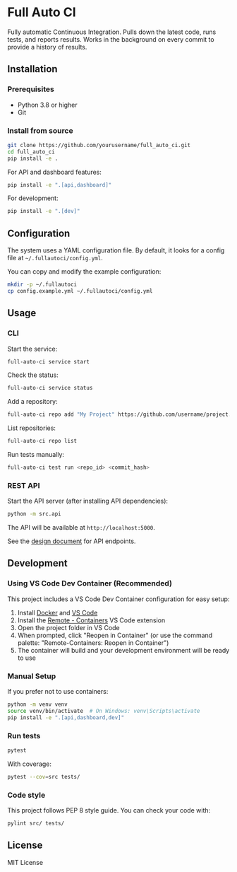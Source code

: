 # Full Auto CI

Fully automatic Continuous Integration.
Pulls down the latest code, runs tests, and reports results.
Works in the background on every commit to provide a history of results.

## Installation

### Prerequisites

- Python 3.8 or higher
- Git

### Install from source

```bash
git clone https://github.com/yourusername/full_auto_ci.git
cd full_auto_ci
pip install -e .
```

For API and dashboard features:

```bash
pip install -e ".[api,dashboard]"
```

For development:

```bash
pip install -e ".[dev]"
```

## Configuration

The system uses a YAML configuration file. By default, it looks for a config file at `~/.fullautoci/config.yml`.

You can copy and modify the example configuration:

```bash
mkdir -p ~/.fullautoci
cp config.example.yml ~/.fullautoci/config.yml
```

## Usage

### CLI

Start the service:

```bash
full-auto-ci service start
```

Check the status:

```bash
full-auto-ci service status
```

Add a repository:

```bash
full-auto-ci repo add "My Project" https://github.com/username/project.git
```

List repositories:

```bash
full-auto-ci repo list
```

Run tests manually:

```bash
full-auto-ci test run <repo_id> <commit_hash>
```

### REST API

Start the API server (after installing API dependencies):

```bash
python -m src.api
```

The API will be available at `http://localhost:5000`.

See the [design document](design.md) for API endpoints.

## Development

### Using VS Code Dev Container (Recommended)

This project includes a VS Code Dev Container configuration for easy setup:

1. Install [Docker](https://www.docker.com/products/docker-desktop) and [VS Code](https://code.visualstudio.com/)
2. Install the [Remote - Containers](https://marketplace.visualstudio.com/items?itemName=ms-vscode-remote.remote-containers) VS Code extension
3. Open the project folder in VS Code
4. When prompted, click "Reopen in Container" (or use the command palette: "Remote-Containers: Reopen in Container")
5. The container will build and your development environment will be ready to use

### Manual Setup

If you prefer not to use containers:

```bash
python -m venv venv
source venv/bin/activate  # On Windows: venv\Scripts\activate
pip install -e ".[api,dashboard,dev]"
```

### Run tests

```bash
pytest
```

With coverage:

```bash
pytest --cov=src tests/
```

### Code style

This project follows PEP 8 style guide. You can check your code with:

```bash
pylint src/ tests/
```

## License

MIT License
